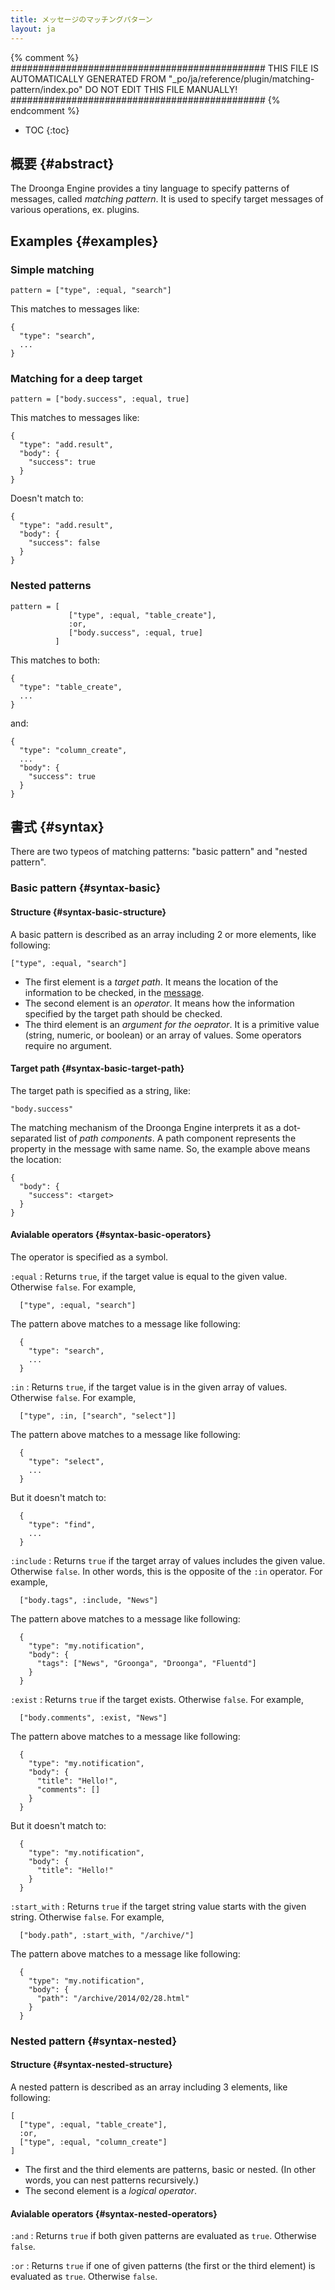 ```yaml
---
title: メッセージのマッチングパターン
layout: ja
---
```


{% comment %}
##############################################
  THIS FILE IS AUTOMATICALLY GENERATED FROM
  "_po/ja/reference/plugin/matching-pattern/index.po"
  DO NOT EDIT THIS FILE MANUALLY!
##############################################
{% endcomment %}


* TOC
{:toc}


## 概要 {#abstract}

The Droonga Engine provides a tiny language to specify patterns of messages, called *matching pattern*.
It is used to specify target messages of various operations, ex. plugins.


## Examples {#examples}

### Simple matching

    pattern = ["type", :equal, "search"]

This matches to messages like:

    {
      "type": "search",
      ...
    }

### Matching for a deep target

    pattern = ["body.success", :equal, true]

This matches to messages like:

    {
      "type": "add.result",
      "body": {
        "success": true
      }
    }

Doesn't match to:

    {
      "type": "add.result",
      "body": {
        "success": false
      }
    }

### Nested patterns

    pattern = [
                 ["type", :equal, "table_create"],
                 :or,
                 ["body.success", :equal, true]
              ]

This matches to both:

    {
      "type": "table_create",
      ...
    }

and:

    {
      "type": "column_create",
      ...
      "body": {
        "success": true
      }
    }


## 書式 {#syntax}

There are two typeos of matching patterns: "basic pattern" and "nested pattern".

### Basic pattern {#syntax-basic}

#### Structure {#syntax-basic-structure}

A basic pattern is described as an array including 2 or more elements, like following:

    ["type", :equal, "search"]

 * The first element is a *target path*. It means the location of the information to be checked, in the [message][].
 * The second element is an *operator*. It means how the information specified by the target path should be checked.
 * The third element is an *argument for the oeprator*. It is a primitive value (string, numeric, or boolean) or an array of values. Some operators require no argument.

#### Target path {#syntax-basic-target-path}

The target path is specified as a string, like:

    "body.success"

The matching mechanism of the Droonga Engine interprets it as a dot-separated list of *path components*.
A path component represents the property in the message with same name.
So, the example above means the location:

    {
      "body": {
        "success": <target>
      }
    }




#### Avialable operators {#syntax-basic-operators}

The operator is specified as a symbol.

`:equal`
: Returns `true`, if the target value is equal to the given value. Otherwise `false`.
  For example,
  
      ["type", :equal, "search"]
  
  The pattern above matches to a message like following:
  
      {
        "type": "search",
        ...
      }

`:in`
: Returns `true`, if the target value is in the given array of values. Otherwise `false`.
  For example,
  
      ["type", :in, ["search", "select"]]
  
  The pattern above matches to a message like following:
  
      {
        "type": "select",
        ...
      }
  
  But it doesn't match to:
  
      {
        "type": "find",
        ...
      }

`:include`
: Returns `true` if the target array of values includes the given value. Otherwise `false`.
  In other words, this is the opposite of the `:in` operator.
  For example,
  
      ["body.tags", :include, "News"]
  
  The pattern above matches to a message like following:
  
      {
        "type": "my.notification",
        "body": {
          "tags": ["News", "Groonga", "Droonga", "Fluentd"]
        }
      }

`:exist`
: Returns `true` if the target exists. Otherwise `false`.
  For example,
  
      ["body.comments", :exist, "News"]
  
  The pattern above matches to a message like following:
  
      {
        "type": "my.notification",
        "body": {
          "title": "Hello!",
          "comments": []
        }
      }
  
  But it doesn't match to:
  
      {
        "type": "my.notification",
        "body": {
          "title": "Hello!"
        }
      }

`:start_with`
: Returns `true` if the target string value starts with the given string. Otherwise `false`.
  For example,
  
      ["body.path", :start_with, "/archive/"]
  
  The pattern above matches to a message like following:
  
      {
        "type": "my.notification",
        "body": {
          "path": "/archive/2014/02/28.html"
        }
      }


### Nested pattern {#syntax-nested}

#### Structure {#syntax-nested-structure}

A nested pattern is described as an array including 3 elements, like following:

    [
      ["type", :equal, "table_create"],
      :or,
      ["type", :equal, "column_create"]
    ]

 * The first and the third elements are patterns, basic or nested. (In other words, you can nest patterns recursively.)
 * The second element is a *logical operator*.

#### Avialable operators {#syntax-nested-operators}

`:and`
: Returns `true` if both given patterns are evaluated as `true`. Otherwise `false`.

`:or`
: Returns `true` if one of given patterns (the first or the third element) is evaluated as `true`. Otherwise `false`.




  [message]:../../message/

